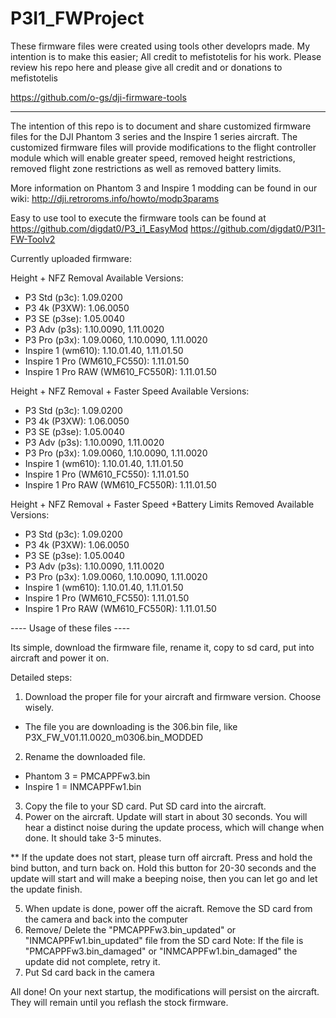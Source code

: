 # P3I1_FWProject

These firmware files were created using tools other developrs made. My intention is to make this easier; All credit to mefistotelis for his work. Please review his repo here and please give all credit and or donations to mefistotelis

https://github.com/o-gs/dji-firmware-tools

--------------------------------------------------------

The intention of this repo is to document and share customized firmware files for the DJI Phantom 3 series and the Inspire 1 series aircraft. The customized firmware files will provide modifications to the flight controller module which will enable greater speed, removed height restrictions, removed flight zone restrictions as well as removed battery limits. 

More information on Phantom 3 and Inspire 1 modding can be found in our wiki: http://dji.retroroms.info/howto/modp3params

Easy to use tool to execute the firmware tools can be found at 
https://github.com/digdat0/P3_i1_EasyMod
https://github.com/digdat0/P3I1-FW-Toolv2

Currently uploaded firmware:

Height + NFZ Removal Available Versions: 
-  P3 Std (p3c): 1.09.0200
-  P3 4k (P3XW): 1.06.0050
-  P3 SE (p3se): 1.05.0040
-  P3 Adv (p3s): 1.10.0090, 1.11.0020
-  P3 Pro (p3x):  1.09.0060, 1.10.0090, 1.11.0020
-  Inspire 1 (wm610): 1.10.01.40, 1.11.01.50
-  Inspire 1 Pro (WM610_FC550): 1.11.01.50
-  Inspire 1 Pro RAW (WM610_FC550R): 1.11.01.50

Height + NFZ Removal + Faster Speed Available Versions: 
-  P3 Std (p3c): 1.09.0200
-  P3 4k (P3XW): 1.06.0050
-  P3 SE (p3se): 1.05.0040
-  P3 Adv (p3s): 1.10.0090, 1.11.0020
-  P3 Pro (p3x):  1.09.0060, 1.10.0090, 1.11.0020
-  Inspire 1 (wm610): 1.10.01.40, 1.11.01.50
-  Inspire 1 Pro (WM610_FC550): 1.11.01.50
-  Inspire 1 Pro RAW (WM610_FC550R): 1.11.01.50

Height + NFZ Removal + Faster Speed +Battery Limits Removed Available Versions: 
-  P3 Std (p3c): 1.09.0200
-  P3 4k (P3XW): 1.06.0050
-  P3 SE (p3se): 1.05.0040
-  P3 Adv (p3s): 1.10.0090, 1.11.0020
-  P3 Pro (p3x):  1.09.0060, 1.10.0090, 1.11.0020
-  Inspire 1 (wm610): 1.10.01.40, 1.11.01.50
-  Inspire 1 Pro (WM610_FC550): 1.11.01.50
-  Inspire 1 Pro RAW (WM610_FC550R): 1.11.01.50


 ---- Usage of these files ----
 
Its simple, download the firmware file, rename it, copy to sd card, put into aircraft and power it on.

Detailed steps:

1. Download the proper file for your aircraft and firmware version. Choose wisely. 
 - The file you are downloading is the 306.bin file, like P3X_FW_V01.11.0020_m0306.bin_MODDED
2. Rename the downloaded file. 
 - Phantom 3 = PMCAPPFw3.bin 
 - Inspire 1 = INMCAPPFw1.bin
3. Copy the file to your SD card. Put SD card into the aircraft. 
4. Power on the aircraft. Update will start in about 30 seconds. You will hear a distinct noise during the update process, which will change when done. It should take 3-5 minutes.

** If the update does not start, please turn off aircraft. Press and hold the bind button, and turn back on. Hold this button for 20-30 seconds and the update will start and will make a beeping noise, then you can let go and let the update finish.

5. When update is done, power off the aicraft. Remove the SD card from the camera and back into the computer
6. Remove/ Delete the "PMCAPPFw3.bin_updated" or "INMCAPPFw1.bin_updated" file from the SD card
  Note: If the file is "PMCAPPFw3.bin_damaged" or "INMCAPPFw1.bin_damaged" the update did not complete, retry it.
7. Put Sd card back in the camera 

All done!  On your next startup, the modifications will persist on the aircraft. They will remain until you reflash the stock firmware. 





